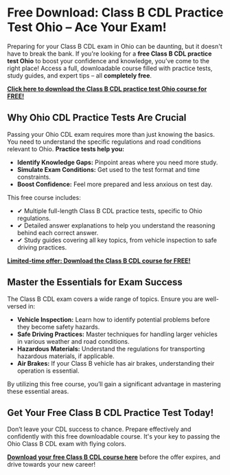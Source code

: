 # Free Download: Class B CDL Practice Test Ohio – Ace Your Exam!

Preparing for your Class B CDL exam in Ohio can be daunting, but it doesn't have to break the bank. If you're looking for a **free Class B CDL practice test Ohio** to boost your confidence and knowledge, you’ve come to the right place! Access a full, downloadable course filled with practice tests, study guides, and expert tips – all **completely free**.

[**Click here to download the Class B CDL practice test Ohio course for FREE!**](https://udemywork.com/class-b-cdl-practice-test-ohio)

## Why Ohio CDL Practice Tests Are Crucial

Passing your Ohio CDL exam requires more than just knowing the basics. You need to understand the specific regulations and road conditions relevant to Ohio. **Practice tests help you:**

*   **Identify Knowledge Gaps:** Pinpoint areas where you need more study.
*   **Simulate Exam Conditions:** Get used to the test format and time constraints.
*   **Boost Confidence:** Feel more prepared and less anxious on test day.

This free course includes:

*   ✔ Multiple full-length Class B CDL practice tests, specific to Ohio regulations.
*   ✔ Detailed answer explanations to help you understand the reasoning behind each correct answer.
*   ✔ Study guides covering all key topics, from vehicle inspection to safe driving practices.

[**Limited-time offer: Download the Class B CDL course for FREE!**](https://udemywork.com/class-b-cdl-practice-test-ohio)

## Master the Essentials for Exam Success

The Class B CDL exam covers a wide range of topics. Ensure you are well-versed in:

*   **Vehicle Inspection:** Learn how to identify potential problems before they become safety hazards.
*   **Safe Driving Practices:** Master techniques for handling larger vehicles in various weather and road conditions.
*   **Hazardous Materials:** Understand the regulations for transporting hazardous materials, if applicable.
*   **Air Brakes:** If your Class B vehicle has air brakes, understanding their operation is essential.

By utilizing this free course, you’ll gain a significant advantage in mastering these essential areas.

## Get Your Free Class B CDL Practice Test Today!

Don’t leave your CDL success to chance. Prepare effectively and confidently with this free downloadable course. It's your key to passing the Ohio Class B CDL exam with flying colors.

**[Download your free Class B CDL course here](https://udemywork.com/class-b-cdl-practice-test-ohio)** before the offer expires, and drive towards your new career!
